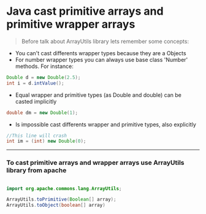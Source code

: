 # Java cast primitive arrays and primitive wrapper arrays

> Before talk about ArrayUtils library lets remember some concepts:

* You can't cast differents wrapper types because they are a Objects
* For number wrapper types you can always use base class 'Number' methods. For instance:

```java
Double d = new Double(2.5);
int i = d.intValue();
```

* Equal wrapper and primitive types (as Double and double) can be casted implicitly

```java
double dm = new Double(1);
```

* Is impossible cast differents wrapper and primitive types, also explicitly

```java
//This line will crash
int im = (int) new Double(0);
```

---

### To cast primitive arrays and wrapper arrays use ArrayUtils library from apache



```java

import org.apache.commons.lang.ArrayUtils;

ArrayUtils.toPrimitive(Boolean[] array);
ArrayUtils.toObject(boolean[] array)
```
